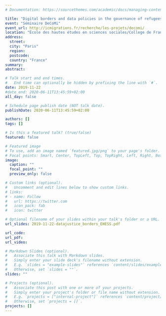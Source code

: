 ```yaml
---
# Documentation: https://sourcethemes.com/academic/docs/managing-content/

title: "Digital borders and data policies in the governance of refugees and migrants"
event: "Séminaire DeCoMi"
event_url: http://icmigrations.fr/recherche/les-projets/decomi/
location: "École des hautes études en sciences sociales/College de France. Paris, France."
address:
  street:
  city: "Paris"
  region:
  postcode:
  country: "France"
summary:
abstract:

# Talk start and end times.
#   End time can optionally be hidden by prefixing the line with `#`.
date: 2019-11-22
#date_end: 2020-06-11T13:45:59+02:00
all_day: false

# Schedule page publish date (NOT talk date).
publishDate: 2020-06-11T13:45:59+02:00

authors: []
tags: []

# Is this a featured talk? (true/false)
featured: false

# Featured image
# To use, add an image named `featured.jpg/png` to your page's folder. 
# Focal points: Smart, Center, TopLeft, Top, TopRight, Left, Right, BottomLeft, Bottom, BottomRight.
image: 
  caption: ""
  focal_point: ""
  preview_only: false

# Custom links (optional).
#   Uncomment and edit lines below to show custom links.
# links:
# - name: Follow
#   url: https://twitter.com
#   icon_pack: fab
#   icon: twitter

# Optional filename of your slides within your talk's folder or a URL.
url_slides: 2019-11-22-datajustice_borders_EHESS.pdf

url_code:
url_pdf:
url_video:

# Markdown Slides (optional).
#   Associate this talk with Markdown slides.
#   Simply enter your slide deck's filename without extension.
#   E.g. `slides = "example-slides"` references `content/slides/example-slides.md`.
#   Otherwise, set `slides = ""`.
slides: ""

# Projects (optional).
#   Associate this post with one or more of your projects.
#   Simply enter your project's folder or file name without extension.
#   E.g. `projects = ["internal-project"]` references `content/project/deep-learning/index.md`.
#   Otherwise, set `projects = []`.
projects: []
---
```

